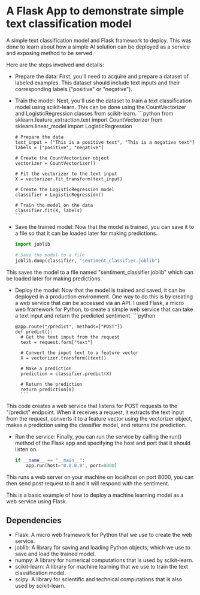# A Flask App to demonstrate simple text classification model
A simple text classification model and Flask framework to deploy. This was done to learn about how a simple AI solution can be deployed as a service and exposing method to be served.

Here are the steps involved and details:
- Prepare the data: First, you'll need to acquire and prepare a dataset of labeled examples. This dataset should include text inputs and their corresponding labels ("positive" or "negative").

- Train the model: Next, you'll use the dataset to train a text classification model using scikit-learn. This can be done using the CountVectorizer and LogisticRegression classes from scikit-learn.
      ```python
      from sklearn.feature_extraction.text import CountVectorizer
      from sklearn.linear_model import LogisticRegression

      # Prepare the data
      text_input = ["This is a positive text", "This is a negative text"]
      labels = ["positive", "negative"]

      # Create the CountVectorizer object
      vectorizer = CountVectorizer()

      # Fit the vectorizer to the text input
      X = vectorizer.fit_transform(text_input)

      # Create the LogisticRegression model
      classifier = LogisticRegression()

      # Train the model on the data
      classifier.fit(X, labels)
      ```
      
 - Save the trained model: Now that the model is trained, you can save it to a file so that it can be loaded later for making predictions.
      ```python
      import joblib

      # Save the model to a file
      joblib.dump(classifier, "sentiment_classifier.joblib")
      ```
This saves the model to a file named "sentiment_classifier.joblib" which can be loaded later for making predictions.

- Deploy the model: Now that the model is trained and saved, it can be deployed in a production environment. One way to do this is by creating a web service that can be accessed via an API.
I used Flask, a micro web framework for Python, to create a simple web service that can take a text input and return the predicted sentiment.
      ```python
      
      @app.route("/predict", methods=["POST"])
      def predict():
        # Get the text input from the request
        text = request.form["text"]

        # Convert the input text to a feature vector
        X = vectorizer.transform([text])

        # Make a prediction
        prediction = classifier.predict(X)

        # Return the prediction
        return prediction[0]
        ```
 This code creates a web service that listens for POST requests to the "/predict" endpoint. When it receives a request, it extracts the text input from the request, converts it to a feature vector using the vectorizer object, makes a prediction using the classifier model, and returns the prediction.
 
 - Run the service: Finally, you can run the service by calling the run() method of the Flask app and specifying the host and port that it should listen on.
      ```python
      if __name__ == "__main__":
          app.run(host="0.0.0.0", port=8000)
      ```
This runs a web server on your machine on localhost on port 8000, you can then send post request to it and it will respond with the sentiment.

This is a basic example of how to deploy a machine learning model as a web service using Flask.

## Dependencies
- Flask: A micro web framework for Python that we use to create the web service.
- joblib: A library for saving and loading Python objects, which we use to save and load the trained model.
- numpy: A library for numerical computations that is used by scikit-learn.
- scikit-learn: A library for machine learning that we use to train the text classification model.
- scipy: A library for scientific and technical computations that is also used by scikit-learn.

